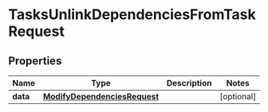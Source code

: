 

# TasksUnlinkDependenciesFromTaskRequest


## Properties

| Name | Type | Description | Notes |
|------------ | ------------- | ------------- | -------------|
|**data** | [**ModifyDependenciesRequest**](ModifyDependenciesRequest.md) |  |  [optional] |



